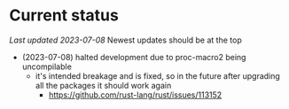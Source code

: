 # Current status

*Last updated 2023-07-08* Newest updates should be at the top

- (2023-07-08) halted development due to proc-macro2 being uncompilable
  - it's intended breakage and is fixed, so in the future after upgrading all the packages it should work again
    - https://github.com/rust-lang/rust/issues/113152